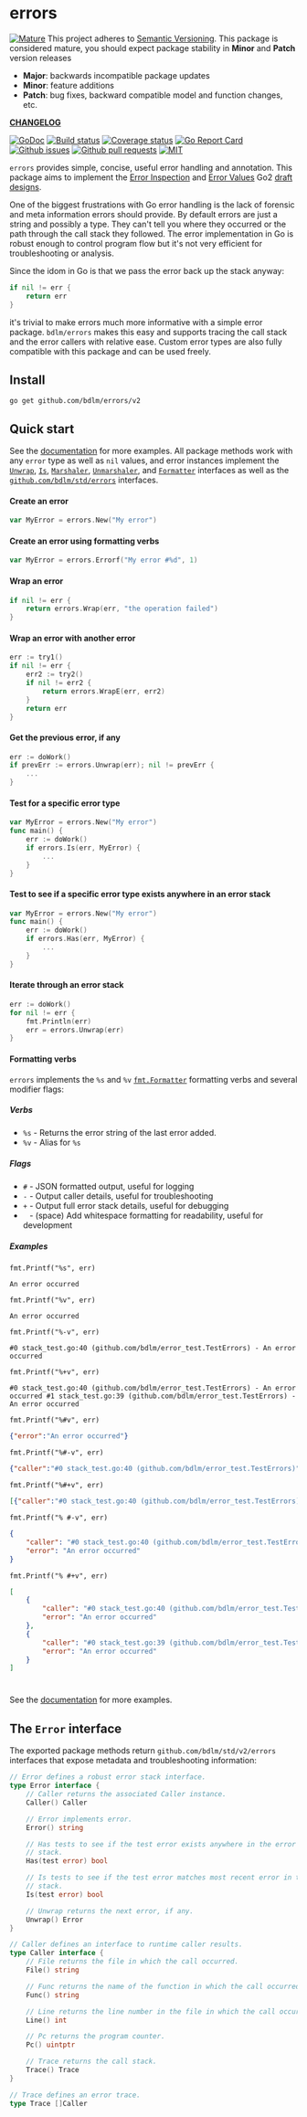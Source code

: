 # errors

<a href="https://github.com/mkenney/software-guides/blob/master/STABILITY-BADGES.md#mature"><img src="https://img.shields.io/badge/stability-mature-008000.svg" alt="Mature"></a> This project adheres to [Semantic Versioning](https://semver.org/spec/v2.0.0.html). This package is considered mature, you should expect package stability in <strong>Minor</strong> and <strong>Patch</strong> version releases

- **Major**: backwards incompatible package updates
- **Minor**: feature additions
- **Patch**: bug fixes, backward compatible model and function changes, etc.

**[CHANGELOG](CHANGELOG.md)**<br>

<a href="https://pkg.go.dev/github.com/bdlm/errors#pkg-examples"><img src="https://godoc.org/github.com/bdlm/errors?status.svg" alt="GoDoc"></a>
<a href="https://travis-ci.org/bdlm/errors"><img src="https://travis-ci.org/bdlm/errors.svg?branch=master" alt="Build status"></a>
<a href="https://codecov.io/gh/bdlm/errors"><img src="https://img.shields.io/codecov/c/github/bdlm/errors/master.svg" alt="Coverage status"></a>
<a href="https://goreportcard.com/report/github.com/bdlm/errors"><img src="https://goreportcard.com/badge/github.com/bdlm/errors" alt="Go Report Card"></a>
<a href="https://github.com/bdlm/errors/issues"><img src="https://img.shields.io/github/issues-raw/bdlm/errors.svg" alt="Github issues"></a>
<a href="https://github.com/bdlm/errors/pulls"><img src="https://img.shields.io/github/issues-pr/bdlm/errors.svg" alt="Github pull requests"></a>
<a href="https://github.com/bdlm/errors/blob/master/LICENSE"><img src="https://img.shields.io/github/license/bdlm/errors.svg" alt="MIT"></a>

`errors` provides simple, concise, useful error handling and annotation. This package aims to implement the [Error Inspection](https://go.googlesource.com/proposal/+/master/design/go2draft-error-inspection.md) and [Error Values](https://go.googlesource.com/proposal/+/master/design/go2draft-error-values-overview.md) Go2 [draft designs](https://go.googlesource.com/proposal/+/master/design/go2draft.md).

One of the biggest frustrations with Go error handling is the lack of forensic and meta information errors should provide. By default errors are just a string and possibly a type. They can't tell you where they occurred or the path through the call stack they followed. The error implementation in Go is robust enough to control program flow but it's not very efficient for troubleshooting or analysis.

Since the idom in Go is that we pass the error back up the stack anyway:
```go
if nil != err {
	return err
}
```
it's trivial to make errors much more informative with a simple error package. `bdlm/errors` makes this easy and supports tracing the call stack and the error callers with relative ease. Custom error types are also fully compatible with this package and can be used freely.

## Install

```
go get github.com/bdlm/errors/v2
```

## Quick start

See the [documentation](https://pkg.go.dev/github.com/bdlm/errors#pkg-examples) for more examples. All package methods work with any `error` type as well as `nil` values, and error instances implement the [`Unwrap`](https://go.googlesource.com/proposal/+/master/design/go2draft-error-inspection.md), [`Is`](https://go.googlesource.com/proposal/+/master/design/go2draft-error-inspection.md), [`Marshaler`](https://golang.org/pkg/encoding/json/#Marshaler), [`Unmarshaler`](https://golang.org/pkg/encoding/json/#Unmarshaler), and [`Formatter`](https://golang.org/pkg/fmt/#Formatter) interfaces as well as the [`github.com/bdlm/std/errors`](https://github.com/bdlm/std/tree/master/errors) interfaces.

#### Create an error
```go
var MyError = errors.New("My error")
```

#### Create an error using formatting verbs
```go
var MyError = errors.Errorf("My error #%d", 1)
```

#### Wrap an error
```go
if nil != err {
	return errors.Wrap(err, "the operation failed")
}
```

#### Wrap an error with another error
```go
err := try1()
if nil != err {
	err2 := try2()
	if nil != err2 {
		return errors.WrapE(err, err2)
	}
	return err
}
```

#### Get the previous error, if any
```go
err := doWork()
if prevErr := errors.Unwrap(err); nil != prevErr {
	...
}
```

#### Test for a specific error type
```go
var MyError = errors.New("My error")
func main() {
	err := doWork()
	if errors.Is(err, MyError) {
		...
	}
}
```

#### Test to see if a specific error type exists anywhere in an error stack
```go
var MyError = errors.New("My error")
func main() {
	err := doWork()
	if errors.Has(err, MyError) {
		...
	}
}
```

#### Iterate through an error stack
```go
err := doWork()
for nil != err {
	fmt.Println(err)
	err = errors.Unwrap(err)
}
```

#### Formatting verbs
`errors` implements the `%s` and `%v` [`fmt.Formatter`](https://golang.org/pkg/fmt/#hdr-Printing) formatting verbs and several modifier flags:

##### Verbs
* `%s` - Returns the error string of the last error added.
* `%v` - Alias for `%s`

##### Flags
* `#` - JSON formatted output, useful for logging
* `-` - Output caller details, useful for troubleshooting
* `+` - Output full error stack details, useful for debugging
* ` ` - (space) Add whitespace formatting for readability, useful for development

##### Examples
`fmt.Printf("%s", err)`
```
An error occurred
```
`fmt.Printf("%v", err)`
```
An error occurred
```
`fmt.Printf("%-v", err)`
```
#0 stack_test.go:40 (github.com/bdlm/error_test.TestErrors) - An error occurred
```
`fmt.Printf("%+v", err)`
```
#0 stack_test.go:40 (github.com/bdlm/error_test.TestErrors) - An error occurred #1 stack_test.go:39 (github.com/bdlm/error_test.TestErrors) - An error occurred
```
`fmt.Printf("%#v", err)`
```json
{"error":"An error occurred"}
```
`fmt.Printf("%#-v", err)`
```json
{"caller":"#0 stack_test.go:40 (github.com/bdlm/error_test.TestErrors)","error":"An error occurred"}
```
`fmt.Printf("%#+v", err)`
```json
[{"caller":"#0 stack_test.go:40 (github.com/bdlm/error_test.TestErrors)","error":"An error occurred"},{"caller":"#0 stack_test.go:39 (github.com/bdlm/error_test.TestErrors)","error":"An error occurred"}]
```
`fmt.Printf("% #-v", err)`
```json
{
    "caller": "#0 stack_test.go:40 (github.com/bdlm/error_test.TestErrors)",
    "error": "An error occurred"
}
```
`fmt.Printf("% #+v", err)`
```json
[
    {
        "caller": "#0 stack_test.go:40 (github.com/bdlm/error_test.TestErrors)",
        "error": "An error occurred"
    },
    {
        "caller": "#0 stack_test.go:39 (github.com/bdlm/error_test.TestErrors)",
        "error": "An error occurred"
    }
]
```

#

See the [documentation](https://godoc.org/github.com/bdlm/errors#pkg-examples) for more examples.


## The `Error` interface

The exported package methods return `github.com/bdlm/std/v2/errors` interfaces that expose metadata and troubleshooting information:

```go
// Error defines a robust error stack interface.
type Error interface {
	// Caller returns the associated Caller instance.
	Caller() Caller

	// Error implements error.
	Error() string

	// Has tests to see if the test error exists anywhere in the error
	// stack.
	Has(test error) bool

	// Is tests to see if the test error matches most recent error in the
	// stack.
	Is(test error) bool

	// Unwrap returns the next error, if any.
	Unwrap() Error
}

// Caller defines an interface to runtime caller results.
type Caller interface {
	// File returns the file in which the call occurred.
	File() string

	// Func returns the name of the function in which the call occurred.
	Func() string

	// Line returns the line number in the file in which the call occurred.
	Line() int

	// Pc returns the program counter.
	Pc() uintptr

	// Trace returns the call stack.
	Trace() Trace
}

// Trace defines an error trace.
type Trace []Caller
```
